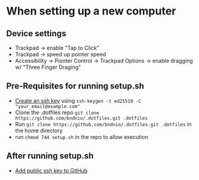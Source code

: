 # When setting up a new computer

## Device settings
* Trackpad -> enable "Tap to Click"
* Trackpad -> speed up pointer speed
* Accessibility -> Pointer Control -> Trackpad Options -> enable dragging w/ "Three Finger Draging"

## Pre-Requisites for running setup.sh
* [Create an ssh key](https://docs.github.com/en/authentication/connecting-to-github-with-ssh/generating-a-new-ssh-key-and-adding-it-to-the-ssh-agent) using `ssh-keygen -t ed25519 -C "your_email@example.com"`
* Clone the .dotfiles repo `git clone https://github.com/bndnio/.dotfiles.git .dotfiles`
* Run `git clone https://github.com/bndnio/.dotfiles.git .dotfiles` in the home directory
* run `chmod 744 setup.sh` in the repo to allow execution

## After running setup.sh
* [Add public ssh key to GitHub](https://docs.github.com/en/authentication/connecting-to-github-with-ssh/adding-a-new-ssh-key-to-your-github-account)
